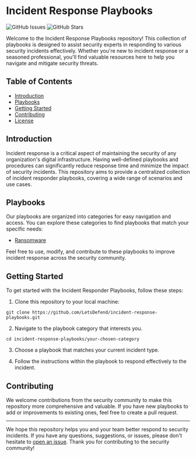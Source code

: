 # Incident Response Playbooks

![GitHub Issues](https://img.shields.io/github/issues/LetsDefend/incident-response-playbooks)
![GitHub Stars](https://img.shields.io/github/stars/LetsDefend/incident-response-playbooks)

Welcome to the Incident Response Playbooks repository! This collection of playbooks is designed to assist security experts in responding to various security incidents effectively. Whether you're new to incident response or a seasoned professional, you'll find valuable resources here to help you navigate and mitigate security threats.

## Table of Contents

- [Introduction](#introduction)
- [Playbooks](#playbooks)
- [Getting Started](#getting-started)
- [Contributing](#contributing)
- [License](#license)

## Introduction

Incident response is a critical aspect of maintaining the security of any organization's digital infrastructure. Having well-defined playbooks and procedures can significantly reduce response time and minimize the impact of security incidents. This repository aims to provide a centralized collection of incident responder playbooks, covering a wide range of scenarios and use cases.

## Playbooks

Our playbooks are organized into categories for easy navigation and access. You can explore these categories to find playbooks that match your specific needs:

- [Ransomware](Ransomware)

Feel free to use, modify, and contribute to these playbooks to improve incident response across the security community.

## Getting Started

To get started with the Incident Responder Playbooks, follow these steps:

1. Clone this repository to your local machine:
```
git clone https://github.com/LetsDefend/incident-response-playbooks.git
```

2. Navigate to the playbook category that interests you.
 ```
cd incident-response-playbooks/your-chosen-category
 ```


3. Choose a playbook that matches your current incident type.

4. Follow the instructions within the playbook to respond effectively to the incident.

## Contributing

We welcome contributions from the security community to make this repository more comprehensive and valuable. If you have new playbooks to add or improvements to existing ones, feel free to create a pull request.


---

We hope this repository helps you and your team better respond to security incidents. If you have any questions, suggestions, or issues, please don't hesitate to [open an issue](https://github.com/LetsDefend/incident-response-playbooks/issues). Thank you for contributing to the security community!
